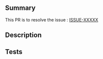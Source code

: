 ## Summary

This PR is to resolve the issue : [ISSUE-XXXXX](https://github.com/daddy-knows-best/rstrip/issues/XXXXX)

## Description

## Tests
